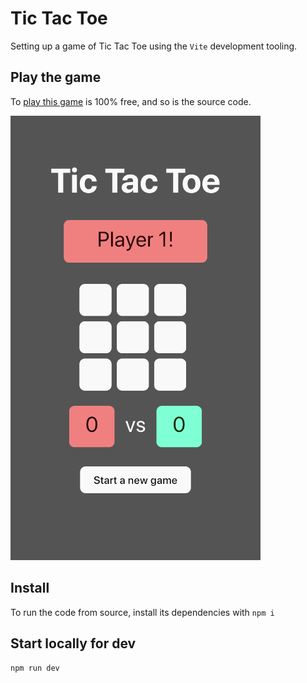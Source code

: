 # Tic Tac Toe
Setting up a game of Tic Tac Toe using the `Vite` development tooling.

## Play the game
To [play this game](https://ebabel-eu.github.io/tic-tac-toe-vite/) is 100% free, and so is the source code.

![play Tic Tac Toe](screenshot_400x.png)

## Install
To run the code from source, install its dependencies with `npm i`

## Start locally for dev
`npm run dev`

